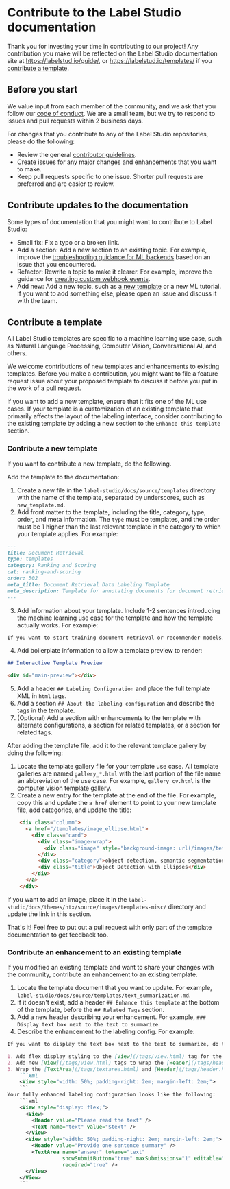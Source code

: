# Contribute to the Label Studio documentation

Thank you for investing your time in contributing to our project! Any contribution you make will be reflected on the Label Studio documentation site at https://labelstud.io/guide/, or https://labelstud.io/templates/ if you [contribute a template](#Contribute-a-template).

## Before you start

We value input from each member of the community, and we ask that you follow our [code of conduct](https://github.com/HumanSignal/label-studio/blob/develop/CODE_OF_CONDUCT.md). We are a small team, but we try to respond to issues and pull requests within 2 business days. 

For changes that you contribute to any of the Label Studio repositories, please do the following:
- Review the general [contributor guidelines](https://github.com/HumanSignal/label-studio/blob/develop/CONTRIBUTING.md).
- Create issues for any major changes and enhancements that you want to make. 
- Keep pull requests specific to one issue. Shorter pull requests are preferred and are easier to review. 

## Contribute updates to the documentation 

Some types of documentation that you might want to contribute to Label Studio:
- Small fix: Fix a typo or a broken link. 
- Add a section: Add a new section to an existing topic. For example, improve the [troubleshooting guidance for ML backends](https://labelstud.io/guide/ml_troubleshooting.html) based on an issue that you encountered.
- Refactor: Rewrite a topic to make it clearer. For example, improve the guidance for [creating custom webhook events](https://labelstud.io/guide/webhook_create.html).
- Add new: Add a new topic, such as [a new template](#Contribute-a-template) or a new ML tutorial. If you want to add something else, please open an issue and discuss it with the team.

## Contribute a template

All Label Studio templates are specific to a machine learning use case, such as Natural Language Processing, Computer Vision, Conversational AI, and others. 

We welcome contributions of new templates and enhancements to existing templates. Before you make a contribution, you might want to file a feature request issue about your proposed template to discuss it before you put in the work of a pull request.

If you want to add a new template, ensure that it fits one of the ML use cases. If your template is a customization of an existing template that primarily affects the layout of the labeling interface, consider contributing to the existing template by adding a new section to the `Enhance this template` section. 

### Contribute a new template

If you want to contribute a new template, do the following.

Add the template to the documentation:

1. Create a new file in the `label-studio/docs/source/templates` directory with the name of the template, separated by underscores, such as `new_template.md`. 
2. Add front matter to the template, including the title, category, type, order, and meta information. The `type` must be templates, and the order must be 1 higher than the last relevant template in the category to which your template applies. For example: 
```markdown
---
title: Document Retrieval
type: templates
category: Ranking and Scoring
cat: ranking-and-scoring
order: 502
meta_title: Document Retrieval Data Labeling Template
meta_description: Template for annotating documents for document retrieval tasks with Label Studio for your machine learning and data science projects.
---
```
3. Add information about your template. Include 1-2 sentences introducing the machine learning use case for the template and how the template actually works. For example:
```markdown
If you want to start training document retrieval or recommender models, you might want to develop a dataset with that identifies similar documents. Use this template to identify and choose documents that are related to a specific query or an existing document.
```
4. Add boilerplate information to allow a template preview to render:
```markdown
## Interactive Template Preview

<div id="main-preview"></div> 
```
5. Add a header `## Labeling Configuration` and place the full template XML in ````html```` tags. 
6. Add a section `## About the labeling configuration` and describe the tags in the template.
7. (Optional) Add a section with enhancements to the template with alternate configurations, a section for related templates, or a section for related tags. 

After adding the template file, add it to the relevant template gallery by doing the following:
1. Locate the template gallery file for your template use case. All template galleries are named `gallery_*.html` with the last portion of the file name an abbreviation of the use case. For example, `gallery_cv.html` is the computer vision template gallery.
2. Create a new entry for the template at the end of the file. For example, copy this and update the `a href` element to point to your new template file, add categories, and update the title:
```html
    <div class="column">
      <a href="/templates/image_ellipse.html">
        <div class="card">
          <div class="image-wrap">
            <div class="image" style="background-image: url(/images/templates-misc/object-detection-ellipses.png)"></div>
          </div>
          <div class="category">object detection, semantic segmentation</div>
          <div class="title">Object Detection with Ellipses</div>
        </div>
      </a>
    </div>
```
If you want to add an image, place it in the `label-studio/docs/themes/htx/source/images/templates-misc/` directory and update the link in this section.

That's it! Feel free to put out a pull request with only part of the template documentation to get feedback too.

### Contribute an enhancement to an existing template
If you modified an existing template and want to share your changes with the community, contribute an enhancement to an existing template. 

1. Locate the template document that you want to update. For example, `label-studio/docs/source/templates/text_summarization.md`.
2. If it doesn't exist, add a header `## Enhance this template` at the bottom of the template, before the `## Related Tags` section.
3. Add a new header describing your enhancement. For example, ```### Display text box next to the text to summarize```.
4. Describe the enhancement to the labeling config. For example:
```markdown
If you want to display the text box next to the text to summarize, do the following:

1. Add flex display styling to the [View](/tags/view.html) tag for the labeling configuration: `<View style="display: flex;">`
2. Add new [View](/tags/view.html) tags to wrap the [Header](/tags/header.html) and the [Text](/tags/text.html) sample so that they display on the left.
3. Wrap the [TextArea](/tags/textarea.html) and [Header](/tags/header.html) tags in [View](/tags/view.html) tags with the following CSS styling so that they display neatly on the right:
    ```xml
    <View style="width: 50%; padding-right: 2em; margin-left: 2em;">
    ```
Your fully enhanced labeling configuration looks like the following:
    ```xml
    <View style="display: flex;">
      <View>
        <Header value="Please read the text" />
        <Text name="text" value="$text" />
      </View>
      <View style="width: 50%; padding-right: 2em; margin-left: 2em;">
        <Header value="Provide one sentence summary" />
        <TextArea name="answer" toName="text"
                  showSubmitButton="true" maxSubmissions="1" editable="true"
                  required="true" />
      </View>
    </View>
    ```
```

